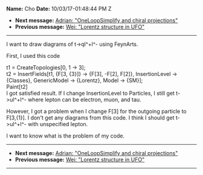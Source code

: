 **Name:** Cho
**Date:** 10/03/17-01:48:44 PM Z

  - **Next message:** [Adrian: "OneLoopSimplify and chiral
    projections"](1327.html)
  - **Previous message:** [Wei: "Lorentz structure in UFO"](1325.html)

-----

I want to draw diagrams of t-\>ql^+l^- using FeynArts.  

First, I used this code  

t1 = CreateTopologies[0, 1 -\> 3];  
t2 = InsertFields[t1, {F[3, {3}]} -\> {F[3],
-F[2], F[2]}, InsertionLevel -\> {Classes}, GenericModel
-\> {Lorentz}, Model -\> {SM}];  
Paint[t2]  
I got satisfied result. If I change InsertionLevel to Particles, I still
get t-\>ul^+l^- where lepton can be electron, muon, and tau.  

However, I got a problem when I change F[3] for the outgoing
particle to F[3,{1}]. I don't get any diagrams from this code. I
think I should get t-\>ul^+l^- with unspecified lepton.  

I want to know what is the problem of my code.  

-----

  - **Next message:** [Adrian: "OneLoopSimplify and chiral
    projections"](1327.html)
  - **Previous message:** [Wei: "Lorentz structure in UFO"](1325.html)

-----

